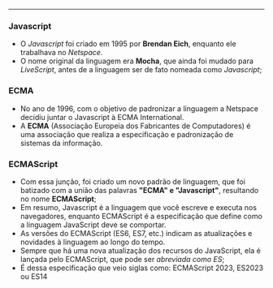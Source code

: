 ___
### Javascript
- O *Javascript* foi criado em 1995 por **Brendan Eich**, enquanto ele trabalhava no *Netspace*.
- O nome original da linguagem era **Mocha**, que ainda foi mudado para *LiveScript*, antes de a linguagem ser de fato nomeada como *Javascript*;

### ECMA
- No ano de 1996, com o objetivo de padronizar a linguagem a Netspace decidiu juntar o Javascript à ECMA International.
- A **ECMA** (Associação Europeia dos Fabricantes de Computadores) é uma associação que realiza a especificação e padronização de sistemas da informação.

### ECMAScript
- Com essa junção, foi criado um novo padrão de linguagem, que foi batizado com a união das palavras **"ECMA" e "Javascript"**, resultando no nome **ECMAScript**;
- Em resumo, Javascript é a linguagem que você escreve e executa nos navegadores, enquanto ECMAScript é a especificação que define como a linguagem JavaScript deve se comportar.
- As versões do ECMAScript (ES6, ES7, etc.) indicam as atualizações e novidades à linguagem ao longo do tempo.
- Sempre que há uma nova atualização dos recursos do JavaScript, ela é lançada pelo ECMAScript, que pode ser *abreviada como ES*;
- É dessa especificação que veio siglas como: ECMAScript 2023, ES2023 ou ES14